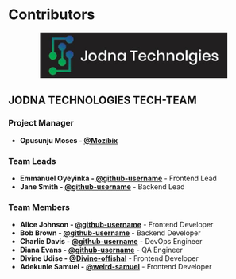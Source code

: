 # Contributors

<p align="center">
  <img src="./assets/jodnalogo.png" alt="JODNA Technologies Logo">
</p>

## JODNA TECHNOLOGIES TECH-TEAM

### Project Manager

- **Opusunju Moses - [@Mozibix](https://github.com/Mozibix)**

### Team Leads

- **Emmanuel Oyeyinka - [@github-username](https://github.com/loyalthedev)** - Frontend Lead
- **Jane Smith - [@github-username](https://github.com/github-username)** - Backend Lead

### Team Members

- **Alice Johnson - [@github-username](https://github.com/github-username)** - Frontend Developer
- **Bob Brown - [@github-username](https://github.com/github-username)** - Backend Developer
- **Charlie Davis - [@github-username](https://github.com/github-username)** - DevOps Engineer
- **Diana Evans - [@github-username](https://github.com/github-username)** - QA Engineer
- **Divine Udise - [@Divine-offishal](https://github.com/Divine-offishal)** - Frontend Developer
- **Adekunle Samuel - [@weird-samuel](https://github.com/weird-samuel)** - Frontend Developer
